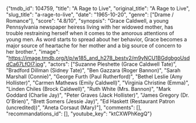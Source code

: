 {"tmdb_id": 104759, "title": "A Rage to Live", "original_title": "A Rage to Live", "slug_title": "a-rage-to-live", "date": "1965-10-20", "genre": ["Drame / Romance"], "score": "4.8/10", "synopsis": "Grace Caldwell, a young Pennsylvania newspaper heiress living with her widowed mother, has trouble restraining herself when it comes to the amorous attentions of young men. As word starts to spread about her behavior, Grace becomes a major source of heartache for her mother and a big source of concern to her brother.", "image": "https://image.tmdb.org/t/p/w185_and_h278_bestv2/m9yNCU1BGdgbgoUsddCa67LfOI7.jpg", "actors": ["Suzanne Pleshette (Grace Caldwell Tate)", "Bradford Dillman (Sidney Tate)", "Ben Gazzara (Roger Bannon)", "Sarah Marshall (Connie)", "George Furth (Paul Rutherford)", "Bethel Leslie (Amy Hollister)", "Carmen Mathews (Emily Caldwell)", "Virginia Christine (Emma)", "Linden Chiles (Brock Caldwell)", "Ruth White (Mrs. Bannon)", "Mark Goddard (Charlie Jay)", "Peter Graves (Jack Hollister)", "James Gregory (Dr. O'Brien)", "Brett Somers (Jessie Jay)", "Ed Haskett (Restaurant Patron (uncredited))", "Aneta Corsaut (Mary)"], "comments": [], "recommandations_id": [], "youtube_key": "ktCXWPhKegQ"}
